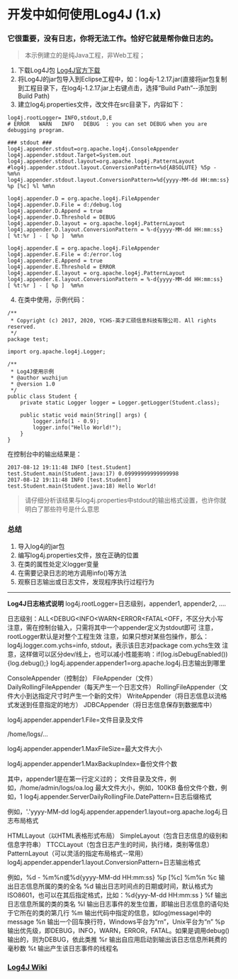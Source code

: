 # 开发中如何使用Log4J (1.x)
### 它很重要，没有日志，你将无法工作。恰好它就是帮你做日志的。

> 本示例建立的是纯Java工程，非Web工程；

1. 下载Log4J包 [Log4J官方下载](http://logging.apache.org/log4j/1.2/)
2. 将Log4J的jar包导入到Eclipse工程中，如：log4j-1.2.17.jar(直接将jar包复制到工程目录下，在log4j-1.2.17.jar上右键点击，选择“Build Path”--添加到Build Path)
3. 建立log4j.properties文件，改文件在src目录下，内容如下：

```
log4j.rootLogger= INFO,stdout,D,E
# ERROR   WARN   INFO   DEBUG  : you can set DEBUG when you are debugging program.

### stdout ###
log4j.appender.stdout=org.apache.log4j.ConsoleAppender
log4j.appender.stdout.Target=System.out
log4j.appender.stdout.layout=org.apache.log4j.PatternLayout
#log4j.appender.stdout.layout.ConversionPattern=%d{ABSOLUTE} %5p - %m%n
log4j.appender.stdout.layout.ConversionPattern=%d{yyyy-MM-dd HH:mm:ss} %p [%c] %l %m%n

log4j.appender.D = org.apache.log4j.FileAppender
log4j.appender.D.File = d:/debug.log
log4j.appender.D.Append = true
log4j.appender.D.Threshold = DEBUG 
log4j.appender.D.layout = org.apache.log4j.PatternLayout
log4j.appender.D.layout.ConversionPattern = %-d{yyyy-MM-dd HH:mm:ss}  [ %t:%r ] - [ %p ]  %m%n

log4j.appender.E = org.apache.log4j.FileAppender
log4j.appender.E.File = d:/error.log 
log4j.appender.E.Append = true
log4j.appender.E.Threshold = ERROR 
log4j.appender.E.layout = org.apache.log4j.PatternLayout
log4j.appender.E.layout.ConversionPattern = %-d{yyyy-MM-dd HH:mm:ss}  [ %t:%r ] - [ %p ]  %m%n
```
4. 在类中使用，示例代码：

```
/**
 * Copyright (c) 2017, 2020, YCHS-英才汇硕信息科技有限公司. All rights reserved.
 */
package test;

import org.apache.log4j.Logger;

/**
 * Log4J使用示例
 * @author wuzhijun
 * @version 1.0 
 */
public class Student {
    private static Logger logger = Logger.getLogger(Student.class);
    
	public static void main(String[] args) {
	    logger.info(1 - 0.9);	 
	    logger.info("Hello World!");
	}
}
```
在控制台中的输出结果是：

```
2017-08-12 19:11:48 INFO [test.Student] test.Student.main(Student.java:17) 0.09999999999999998
2017-08-12 19:11:48 INFO [test.Student] test.Student.main(Student.java:18) Hello World!
```
> 请仔细分析该结果与log4j.properties中stdout的输出格式设置，也许你就明白了那些符号是什么意思
### 总结
  1. 导入log4j的jar包
  2. 编写log4j.properties文件，放在正确的位置
  3. 在类的属性处定义logger变量
  4. 在需要记录日志的地方调用info()等方法 
  5. 观察日志输出或日志文件，发现程序执行过程行为
  

---
**Log4J日志格式说明**
 log4j.rootLogger=日志级别，appender1, appender2, ….

日志级别：ALL<DEBUG<INFO<WARN<ERROR<FATAL<OFF，不区分大小写
注意，需在控制台输入，只需将其中一个appender定义为stdout即可
注意，rootLogger默认是对整个工程生效
注意，如果只想对某些包操作，那么：log4j.logger.com.ychs=info, stdout，表示该日志对package com.ychs生效
注意，这样做可以区分dev/线上，也可以减小性能影响：if(log.isDebugEnabled()){log.debug();}
  log4j.appender.appender1=org.apache.log4j.日志输出到哪里

ConsoleAppender（控制台）
FileAppender（文件）
DailyRollingFileAppender（每天产生一个日志文件）
RollingFileAppender（文件大小到达指定尺寸时产生一个新的文件）
WriteAppender（将日志信息以流格式发送到任意指定的地方）
JDBCAppender（将日志信息保存到数据库中）


log4j.appender.appender1.File=文件目录及文件

/home/logs/...

 log4j.appender.appender1.MaxFileSize=最大文件大小

 log4j.appender.appender1.MaxBackupIndex=备份文件个数

其中，appender1是在第一行定义过的；
文件目录及文件，例如，/home/admin/logs/oa.log
最大文件大小，例如，100KB
备份文件个数，例如，1
  log4j.appender.ServerDailyRollingFile.DatePattern=日志后缀格式

例如，'.'yyyy-MM-dd
  log4j.appender.appender1.layout=org.apache.log4j.日志布局格式

HTMLLayout（以HTML表格形式布局）
SimpleLayout（包含日志信息的级别和信息字符串）
TTCCLayout（包含日志产生的时间，执行绪，类别等信息）
PatternLayout（可以灵活的指定布局格式--常用）
 log4j.appender.appender1.layout.ConversionPattern=日志输出格式

例如，%d - %m%n或%d{yyyy-MM-dd HH:mm:ss} %p [%c] %m%n
%c 输出日志信息所属的类的全名
%d 输出日志时间点的日期或时间，默认格式为ISO8601，也可以在其后指定格式，比如：%d{yyy-M-dd HH:mm:ss } 
%f 输出日志信息所属的类的类名
%l 输出日志事件的发生位置，即输出日志信息的语句处于它所在的类的第几行
%m 输出代码中指定的信息，如log(message)中的message
%n 输出一个回车换行符，Windows平台为“rn”，Unix平台为“n”
%p 输出优先级，即DEBUG，INFO，WARN，ERROR，FATAL。如果是调用debug()输出的，则为DEBUG，依此类推
%r 输出自应用启动到输出该日志信息所耗费的毫秒数
%t 输出产生该日志事件的线程名 
### [Log4J Wiki](https://zh.wikipedia.org/wiki/Log4j)

